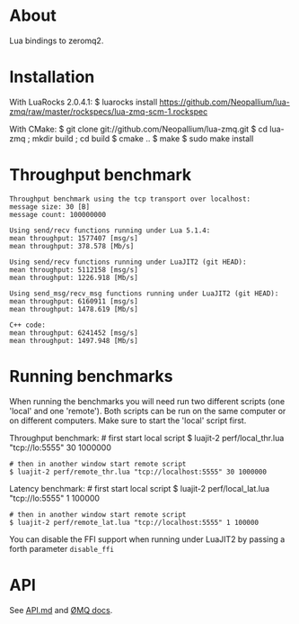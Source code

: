 About
=====

Lua bindings to zeromq2.

Installation
============

With LuaRocks 2.0.4.1:
	$ luarocks install https://github.com/Neopallium/lua-zmq/raw/master/rockspecs/lua-zmq-scm-1.rockspec

With CMake:
	$ git clone git://github.com/Neopallium/lua-zmq.git
	$ cd lua-zmq ; mkdir build ; cd build
	$ cmake ..
	$ make
	$ sudo make install

Throughput benchmark
====================

	Throughput benchmark using the tcp transport over localhost:
	message size: 30 [B]
	message count: 100000000
	
	Using send/recv functions running under Lua 5.1.4:
	mean throughput: 1577407 [msg/s]
	mean throughput: 378.578 [Mb/s]
	
	Using send/recv functions running under LuaJIT2 (git HEAD):
	mean throughput: 5112158 [msg/s]
	mean throughput: 1226.918 [Mb/s]
	
	Using send_msg/recv_msg functions running under LuaJIT2 (git HEAD):
	mean throughput: 6160911 [msg/s]
	mean throughput: 1478.619 [Mb/s]
	
	C++ code:
	mean throughput: 6241452 [msg/s]
	mean throughput: 1497.948 [Mb/s]


Running benchmarks
==================

When running the benchmarks you will need run two different scripts (one 'local' and one 'remote').  Both scripts can be run on the same computer or on different computers.  Make sure to start the 'local' script first.

Throughput benchmark:
	# first start local script
	$ luajit-2 perf/local_thr.lua "tcp://lo:5555" 30 1000000
	
	# then in another window start remote script
	$ luajit-2 perf/remote_thr.lua "tcp://localhost:5555" 30 1000000

Latency benchmark:
	# first start local script
	$ luajit-2 perf/local_lat.lua "tcp://lo:5555" 1 100000
	
	# then in another window start remote script
	$ luajit-2 perf/remote_lat.lua "tcp://localhost:5555" 1 100000

You can disable the FFI support when running under LuaJIT2 by passing a forth parameter `disable_ffi`

API
===

See [API.md](http://github.com/iamaleksey/lua-zmq/blob/master/API.md) and
[ØMQ docs](http://www.zeromq.org/area:docs-v20).
